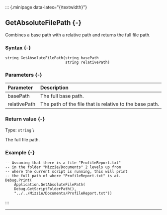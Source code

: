 ::: {.minipage data-latex="{\textwidth}"}
## GetAbsoluteFilePath {-}

Combines a base path with a relative path and returns the full file path.

### Syntax {-}

```{sql}
string GetAbsoluteFilePath(string basePath
                           string relativePath)
```

### Parameters {-}

**Parameter** | **Description**
| :-- | :-- |
basePath | The full base path.
relativePath | The path of the file that is relative to the base path.

### Return value {-}

Type: `string` \

The full file path.

### Example {-}

```{sql}
-- Assuming that there is a file "ProfileReport.txt"
-- in the folder "Mizzie/Documents" 2 levels up from
-- where the current script is running, this will print
-- the full path of where "ProfileReport.txt" is at.
Debug.Print(
    Application.GetAbsoluteFilePath(
    Debug.GetScriptFolderPath(),
    "../../Mizzie/Documents/ProfileReport.txt"))
```
:::

***